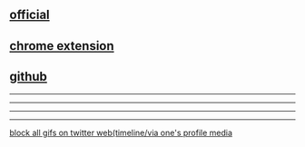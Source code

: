 ## [official](https://ublockorigin.com)
## [chrome extension](https://chromewebstore.google.com/detail/ublock-origin/cjpalhdlnbpafiamejdnhcphjbkeiagm)
## [github](https://github.com/gorhill/uBlock)


----
----
----
----

[block all gifs on twitter web(timeline/via one's profile media](./twitter_block_gifs)



